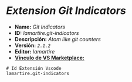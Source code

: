 <!-- Autor: Daniel Benjamin Perez Morales -->
<!-- GitHub: https://github.com/D4nitrix13 -->
<!-- GitLab: https://gitlab.com/D4nitrix13 -->
<!-- Correo electrónico: danielperezdev@proton.me -->

# ***Extension Git Indicators***

- **Name:** *Git Indicators*
- **ID:** *lamartire.git-indicators*
- **Descripción:** *Atom like git counters*
- **Versión:** *`2.1.2`*
- **Editor:** *lamartire*
- **[Vínculo de VS Marketplace:](https://marketplace.visualstudio.com/items?itemName=lamartire.git-indicators "https://marketplace.visualstudio.com/items?itemName=lamartire.git-indicators")**

```plaintext
# Id Extensión Vscode
lamartire.git-indicators
```
